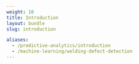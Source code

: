 ```yaml
---
weight: 10
title: Introduction
layout: bundle
slug: introduction

aliases:
  - /predictive-analytics/introduction
  - /machine-learning/welding-defect-detection
---
```

